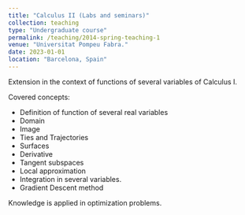 ```yaml
---
title: "Calculus II (Labs and seminars)"
collection: teaching
type: "Undergraduate course"
permalink: /teaching/2014-spring-teaching-1
venue: "Universitat Pompeu Fabra."
date: 2023-01-01
location: "Barcelona, Spain"
---
```


Extension in the context of functions of several variables of Calculus I. 

Covered concepts:

- Definition of function of several real variables
- Domain
- Image
- Ties and Trajectories
- Surfaces
- Derivative
- Tangent subspaces
- Local approximation
- Integration in several variables.
- Gradient Descent method

Knowledge is applied in optimization problems.